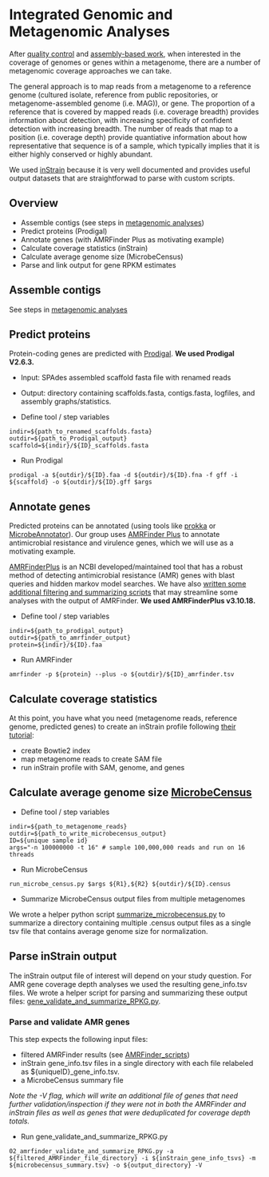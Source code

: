 # Integrated Genomic and Metagenomic Analyses

After [quality control](quality-control.md) and [assembly-based work](metagenomic-analyses.md), when interested in the coverage of genomes or genes within a metagenome, there are a number of metagenomic coverage approaches we can take.

The general approach is to map reads from a metagenome to a reference genome (cultured isolate, reference from public repositories, or metagenome-assembled genome (i.e. MAG)), or gene. The proportion of a reference that is covered by mapped reads (i.e. coverage breadth) provides information about detection, with increasing specificity of confident detection with increasing breadth. The number of reads that map to a position (i.e. coverage depth) provide quantiative information about how representative that sequence is of a sample, which typically implies that it is either highly conserved or highly abundant.

We used [inStrain](https://instrain.readthedocs.io/en/latest/) because it is very well documented and provides useful output datasets that are straightforwad to parse with custom scripts.

## Overview
- Assemble contigs (see steps in [metagenomic analyses](metagenomic-analyses.md))
- Predict proteins (Prodigal)
- Annotate genes (with AMRFinder Plus as motivating example)
- Calculate coverage statistics (inStrain)
- Calculate average genome size (MicrobeCensus)
- Parse and link output for gene RPKM estimates

## Assemble contigs

See steps in [metagenomic analyses](metagenomic-analyses.md)

## Predict proteins

Protein-coding genes are predicted with [Prodigal](https://github.com/hyattpd/Prodigal). **We used Prodigal V2.6.3.**

- Input: SPAdes assembled scaffold fasta file with renamed reads
- Output: directory containing scaffolds.fasta, contigs.fasta, logfiles, and assembly graphs/statistics.

- Define tool / step variables
```console
indir=${path_to_renamed_scaffolds.fasta}
outdir=${path_to_Prodigal_output}
scaffold=${indir}/${ID}_scaffolds.fasta
```

- Run Prodigal
```console
prodigal -a ${outdir}/${ID}.faa -d ${outdir}/${ID}.fna -f gff -i ${scaffold} -o ${outdir}/${ID}.gff $args
```

## Annotate genes

Predicted proteins can be annotated (using tools like [prokka](https://github.com/tseemann/prokka) or [MicrobeAnnotator](https://github.com/cruizperez/MicrobeAnnotator)). Our group uses [AMRFinder Plus](https://github.com/ncbi/amr/wiki/Installing-AMRFinder) to annotate antimicrobial resistance and virulence genes, which we will use as a motivating example.

[AMRFinderPlus](https://github.com/ncbi/amr) is an NCBI developed/maintained tool that has a robust method of detecting antimicrobial resistance (AMR) genes with blast queries and hidden markov model searches. We have also [written some additional filtering and summarizing scripts](https://github.com/michaelwoodworth/AMRFinder_scripts) that may streamline some analyses with the output of AMRFinder. **We used AMRFinderPlus v3.10.18.**

- Define tool / step variables
```console
indir=${path_to_prodigal_output}
outdir=${path_to_amrfinder_output}
protein=${indir}/${ID}.faa
```

- Run AMRFinder
```console
amrfinder -p ${protein} --plus -o ${outdir}/${ID}_amrfinder.tsv
```

## Calculate coverage statistics

At this point, you have what you need (metagenome reads, reference genome, predicted genes) to create an inStrain profile following [their tutorial](https://instrain.readthedocs.io/en/latest/tutorial.html):

- create Bowtie2 index
- map metagenome reads to create SAM file
- run inStrain profile with SAM, genome, and genes


## Calculate average genome size [MicrobeCensus](https://github.com/snayfach/MicrobeCensus)

- Define tool / step variables
```console
indir=${path_to_metagenome_reads}
outdir=${path_to_write_microbecensus_output}
ID=${unique sample id}
args="-n 100000000 -t 16" # sample 100,000,000 reads and run on 16 threads
```

- Run MicrobeCensus
```console
run_microbe_census.py $args ${R1},${R2} ${outdir}/${ID}.census
```

- Summarize MicrobeCensus output files from multiple metagenomes

We wrote a helper python script [summarize_microbecensus.py](PREMIX/assets/summarize_microbecensus.py) to summarize a directory containing multiple .census output files as a single tsv file that contains average genome size for normalization.

## Parse inStrain output

The inStrain output file of interest will depend on your study question. For AMR gene coverage depth analyses we used the resulting gene_info.tsv files. We wrote a helper script for parsing and summarizing these output files: [gene_validate_and_summarize_RPKG.py](../assets/gene_validate_and_summarize_RPKG.py).

### Parse and validate AMR genes

This step expects the following input files:
- filtered AMRFinder results (see [AMRFinder_scripts](https://github.com/michaelwoodworth/AMRFinder_scripts/blob/master/README.md#6-post-processing))
- inStrain gene_info.tsv files in a single directory with each file relabeled as ${uniqueID}_gene_info.tsv.
- a MicrobeCensus summary file

*Note the -V flag, which will write an additional file of genes that need further validation/inspection if they were not in both the AMRFinder and inStrain files as well as genes that were deduplicated for coverage depth totals.*

- Run gene_validate_and_summarize_RPKG.py
```console
02_amrfinder_validate_and_summarize_RPKG.py -a ${filtered_AMRFinder_file_directory} -i ${inStrain_gene_info_tsvs} -m ${microbecensus_summary.tsv} -o ${output_directory} -V
```
